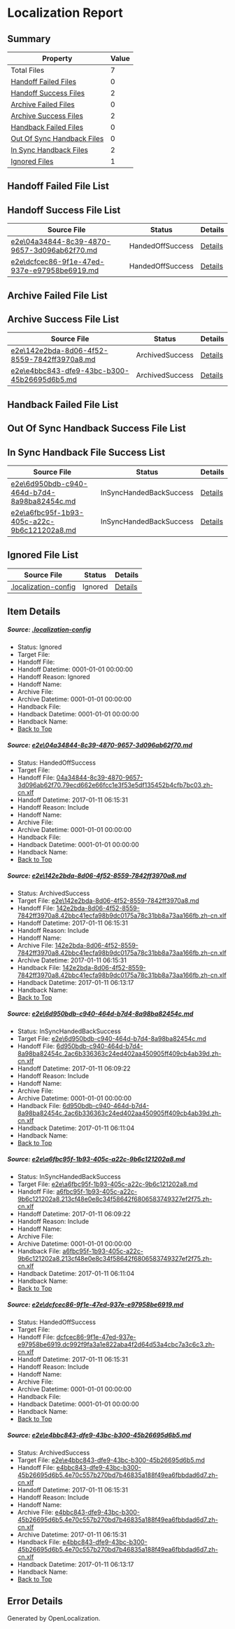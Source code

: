 # <a name='report-top'></a> Localization Report

## Summary
 Property | Value 
 -------- | ----- 
 Total Files | 7
[ Handoff Failed Files ](#handoff-failed-list)| 0
[ Handoff Success Files ](#handoff-success-list)| 2
[ Archive Failed Files ](#archive-failed-list)| 0
[ Archive Success Files ](#archive-success-list)| 2
[ Handback Failed Files ](#handback-failed-list)| 0
[ Out Of Sync Handback Files ](#outofsync-handback-success-list)| 0
[ In Sync Handback Files ](#insync-handback-success-list)| 2
[ Ignored Files ](#ignored-list)| 1

## <a name='handoff-failed-list'></a> Handoff Failed File List

## <a name='handoff-success-list'></a> Handoff Success File List
 Source File | Status | Details 
 ----------- | ------ | ------- 
 [e2e\04a34844-8c39-4870-9657-3d096ab62f70.md](https://github.com/OpenLocalizationTestOrg/ol-test0/blob/63b1cba58f15d3e19b8c80e7005dd74ed150c3ea/e2e/04a34844-8c39-4870-9657-3d096ab62f70.md) | HandedOffSuccess | [Details](#34112d5d8d08e9e91ab69dd338c0b638f8c9ce5a1)
 [e2e\dcfcec86-9f1e-47ed-937e-e97958be6919.md](https://github.com/OpenLocalizationTestOrg/ol-test0/blob/5e19dace0dda57073a3f08ae398bfcedc627dad1/e2e/dcfcec86-9f1e-47ed-937e-e97958be6919.md) | HandedOffSuccess | [Details](#5cc3467ecd4ce7affc4d5e002588fcac848acd1a5)

## <a name='archive-failed-list'></a> Archive Failed File List

## <a name='archive-success-list'></a> Archive Success File List
 Source File | Status | Details 
 ----------- | ------ | ------- 
 [e2e\142e2bda-8d06-4f52-8559-7842ff3970a8.md](https://github.com/OpenLocalizationTestOrg/ol-test0/blob/f5cd39ae66cd7de2c11fb6b4a6aaba751853933c/e2e/142e2bda-8d06-4f52-8559-7842ff3970a8.md) | ArchivedSuccess | [Details](#a6d475c0d8d1e0753f1e703bb8b0b26b15fead1b2)
 [e2e\e4bbc843-dfe9-43bc-b300-45b26695d6b5.md](https://github.com/OpenLocalizationTestOrg/ol-test0/blob/f5cd39ae66cd7de2c11fb6b4a6aaba751853933c/e2e/e4bbc843-dfe9-43bc-b300-45b26695d6b5.md) | ArchivedSuccess | [Details](#bd36173c42e772608b7a07bb4b6c80e177ee006d6)

## <a name='handback-failed-list'></a> Handback Failed File List

## <a name='outofsync-handback-success-list'></a> Out Of Sync Handback Success File List

## <a name='insync-handback-success-list'></a> In Sync Handback File Success List
 Source File | Status | Details 
 ----------- | ------ | ------- 
 [e2e\6d950bdb-c940-464d-b7d4-8a98ba82454c.md](https://github.com/OpenLocalizationTestOrg/ol-test0/blob/45f44115624646a44c74e88aca611ff131679210/e2e/6d950bdb-c940-464d-b7d4-8a98ba82454c.md) | InSyncHandedBackSuccess | [Details](#4de2ef96055c65dc707e0635c4862c2725550ad53)
 [e2e\a6fbc95f-1b93-405c-a22c-9b6c121202a8.md](https://github.com/OpenLocalizationTestOrg/ol-test0/blob/45f44115624646a44c74e88aca611ff131679210/e2e/a6fbc95f-1b93-405c-a22c-9b6c121202a8.md) | InSyncHandedBackSuccess | [Details](#e6f06f5be8bce0cdf02fc8d1f7bcbd75ed5a79724)

## <a name='ignored-list'></a> Ignored File List
 Source File | Status | Details 
 ----------- | ------ | ------- 
 [.localization-config](https://github.com/OpenLocalizationTestOrg/ol-test0/blob/63b1cba58f15d3e19b8c80e7005dd74ed150c3ea/.localization-config) | Ignored | [Details](#cb0632cf59c1387fc1742bfb9fa3c47f87e2e5c90)

## Item Details
##### <a name='cb0632cf59c1387fc1742bfb9fa3c47f87e2e5c90'></a> Source: [.localization-config](https://github.com/OpenLocalizationTestOrg/ol-test0/blob/63b1cba58f15d3e19b8c80e7005dd74ed150c3ea/.localization-config)
* Status: Ignored
* Target File: 
* Handoff File: 
* Handoff Datetime: 0001-01-01 00:00:00
* Handoff Reason: Ignored
* Handoff Name: 
* Archive File: 
* Archive Datetime: 0001-01-01 00:00:00
* Handback File: 
* Handback Datetime: 0001-01-01 00:00:00
* Handback Name: 
* [Back to Top](#report-top)

##### <a name='34112d5d8d08e9e91ab69dd338c0b638f8c9ce5a1'></a> Source: [e2e\04a34844-8c39-4870-9657-3d096ab62f70.md](https://github.com/OpenLocalizationTestOrg/ol-test0/blob/63b1cba58f15d3e19b8c80e7005dd74ed150c3ea/e2e/04a34844-8c39-4870-9657-3d096ab62f70.md)
* Status: HandedOffSuccess
* Target File: 
* Handoff File: [04a34844-8c39-4870-9657-3d096ab62f70.79ecd662e66fcc1e3f53e5df135452b4cfb7bc03.zh-cn.xlf](https://github.com/OpenLocalizationTestOrg/ol-test0-handoff/blob/7bfa78bdf6df6d4638f3ee009f06c8e584c3fd58/ol-handoff/OpenLocalizationTestOrg/ol-test0-zhcn/shujia/ht/04a34844-8c39-4870-9657-3d096ab62f70.79ecd662e66fcc1e3f53e5df135452b4cfb7bc03.zh-cn.xlf)
* Handoff Datetime: 2017-01-11 06:15:31
* Handoff Reason: Include
* Handoff Name: 
* Archive File: 
* Archive Datetime: 0001-01-01 00:00:00
* Handback File: 
* Handback Datetime: 0001-01-01 00:00:00
* Handback Name: 
* [Back to Top](#report-top)

##### <a name='a6d475c0d8d1e0753f1e703bb8b0b26b15fead1b2'></a> Source: [e2e\142e2bda-8d06-4f52-8559-7842ff3970a8.md](https://github.com/OpenLocalizationTestOrg/ol-test0/blob/f5cd39ae66cd7de2c11fb6b4a6aaba751853933c/e2e/142e2bda-8d06-4f52-8559-7842ff3970a8.md)
* Status: ArchivedSuccess
* Target File: [e2e\142e2bda-8d06-4f52-8559-7842ff3970a8.md](https://github.com/OpenLocalizationTestOrg/ol-test0-zhcn/blob/036bebde553707b0e5ef43c2575085579f4b4321/e2e/142e2bda-8d06-4f52-8559-7842ff3970a8.md)
* Handoff File: [142e2bda-8d06-4f52-8559-7842ff3970a8.42bbc41ecfa98b9dc0175a78c31bb8a73aa166fb.zh-cn.xlf](https://github.com/OpenLocalizationTestOrg/ol-test0-handoff/blob/7bfa78bdf6df6d4638f3ee009f06c8e584c3fd58/ol-handoff/OpenLocalizationTestOrg/ol-test0-zhcn/shujia/ht/142e2bda-8d06-4f52-8559-7842ff3970a8.42bbc41ecfa98b9dc0175a78c31bb8a73aa166fb.zh-cn.xlf)
* Handoff Datetime: 2017-01-11 06:15:31
* Handoff Reason: Include
* Handoff Name: 
* Archive File: [142e2bda-8d06-4f52-8559-7842ff3970a8.42bbc41ecfa98b9dc0175a78c31bb8a73aa166fb.zh-cn.xlf](https://github.com/OpenLocalizationTestOrg/ol-test0-handoff/blob/31d07b5590025e793f261c0b3b978919f82b08b8/ol-archive/OpenLocalizationTestOrg/ol-test0-zhcn/shujia/ht/142e2bda-8d06-4f52-8559-7842ff3970a8.42bbc41ecfa98b9dc0175a78c31bb8a73aa166fb.zh-cn.xlf)
* Archive Datetime: 2017-01-11 06:15:31
* Handback File: [142e2bda-8d06-4f52-8559-7842ff3970a8.42bbc41ecfa98b9dc0175a78c31bb8a73aa166fb.zh-cn.xlf](https://github.com/OpenLocalizationTestOrg/ol-test0-handback/blob/82de957bd24cc5868c16caf510b91b337f0e7105/ol-handback/OpenLocalizationTestOrg/ol-test0-zhcn/shujia/high/142e2bda-8d06-4f52-8559-7842ff3970a8.42bbc41ecfa98b9dc0175a78c31bb8a73aa166fb.zh-cn.xlf)
* Handback Datetime: 2017-01-11 06:13:17
* Handback Name: 
* [Back to Top](#report-top)

##### <a name='4de2ef96055c65dc707e0635c4862c2725550ad53'></a> Source: [e2e\6d950bdb-c940-464d-b7d4-8a98ba82454c.md](https://github.com/OpenLocalizationTestOrg/ol-test0/blob/45f44115624646a44c74e88aca611ff131679210/e2e/6d950bdb-c940-464d-b7d4-8a98ba82454c.md)
* Status: InSyncHandedBackSuccess
* Target File: [e2e\6d950bdb-c940-464d-b7d4-8a98ba82454c.md](https://github.com/OpenLocalizationTestOrg/ol-test0-zhcn/blob/9b2cf01737357a67fcffffb69223626596961958/e2e/6d950bdb-c940-464d-b7d4-8a98ba82454c.md)
* Handoff File: [6d950bdb-c940-464d-b7d4-8a98ba82454c.2ac6b336363c24ed402aa450905ff409cb4ab39d.zh-cn.xlf](https://github.com/OpenLocalizationTestOrg/ol-test0-handoff/blob/6d7d690d01816c79f6e6cb9fef4cf7d8dff71211/ol-handoff/OpenLocalizationTestOrg/ol-test0-zhcn/shujia/ht/6d950bdb-c940-464d-b7d4-8a98ba82454c.2ac6b336363c24ed402aa450905ff409cb4ab39d.zh-cn.xlf)
* Handoff Datetime: 2017-01-11 06:09:22
* Handoff Reason: Include
* Handoff Name: 
* Archive File: 
* Archive Datetime: 0001-01-01 00:00:00
* Handback File: [6d950bdb-c940-464d-b7d4-8a98ba82454c.2ac6b336363c24ed402aa450905ff409cb4ab39d.zh-cn.xlf](https://github.com/OpenLocalizationTestOrg/ol-test0-handback/blob/16f67a429e7493676d36b92ddb1d490d05b16d33/ol-handback/OpenLocalizationTestOrg/ol-test0-zhcn/shujia/ht/6d950bdb-c940-464d-b7d4-8a98ba82454c.2ac6b336363c24ed402aa450905ff409cb4ab39d.zh-cn.xlf)
* Handback Datetime: 2017-01-11 06:11:04
* Handback Name: 
* [Back to Top](#report-top)

##### <a name='e6f06f5be8bce0cdf02fc8d1f7bcbd75ed5a79724'></a> Source: [e2e\a6fbc95f-1b93-405c-a22c-9b6c121202a8.md](https://github.com/OpenLocalizationTestOrg/ol-test0/blob/45f44115624646a44c74e88aca611ff131679210/e2e/a6fbc95f-1b93-405c-a22c-9b6c121202a8.md)
* Status: InSyncHandedBackSuccess
* Target File: [e2e\a6fbc95f-1b93-405c-a22c-9b6c121202a8.md](https://github.com/OpenLocalizationTestOrg/ol-test0-zhcn/blob/9b2cf01737357a67fcffffb69223626596961958/e2e/a6fbc95f-1b93-405c-a22c-9b6c121202a8.md)
* Handoff File: [a6fbc95f-1b93-405c-a22c-9b6c121202a8.213cf48e0e8c34f58642f6806583749327ef2f75.zh-cn.xlf](https://github.com/OpenLocalizationTestOrg/ol-test0-handoff/blob/6d7d690d01816c79f6e6cb9fef4cf7d8dff71211/ol-handoff/OpenLocalizationTestOrg/ol-test0-zhcn/shujia/ht/a6fbc95f-1b93-405c-a22c-9b6c121202a8.213cf48e0e8c34f58642f6806583749327ef2f75.zh-cn.xlf)
* Handoff Datetime: 2017-01-11 06:09:22
* Handoff Reason: Include
* Handoff Name: 
* Archive File: 
* Archive Datetime: 0001-01-01 00:00:00
* Handback File: [a6fbc95f-1b93-405c-a22c-9b6c121202a8.213cf48e0e8c34f58642f6806583749327ef2f75.zh-cn.xlf](https://github.com/OpenLocalizationTestOrg/ol-test0-handback/blob/16f67a429e7493676d36b92ddb1d490d05b16d33/ol-handback/OpenLocalizationTestOrg/ol-test0-zhcn/shujia/ht/a6fbc95f-1b93-405c-a22c-9b6c121202a8.213cf48e0e8c34f58642f6806583749327ef2f75.zh-cn.xlf)
* Handback Datetime: 2017-01-11 06:11:04
* Handback Name: 
* [Back to Top](#report-top)

##### <a name='5cc3467ecd4ce7affc4d5e002588fcac848acd1a5'></a> Source: [e2e\dcfcec86-9f1e-47ed-937e-e97958be6919.md](https://github.com/OpenLocalizationTestOrg/ol-test0/blob/5e19dace0dda57073a3f08ae398bfcedc627dad1/e2e/dcfcec86-9f1e-47ed-937e-e97958be6919.md)
* Status: HandedOffSuccess
* Target File: 
* Handoff File: [dcfcec86-9f1e-47ed-937e-e97958be6919.dc992f9fa3a1e822aba4f2d64d53a4cbc7a3c6c3.zh-cn.xlf](https://github.com/OpenLocalizationTestOrg/ol-test0-handoff/blob/7bfa78bdf6df6d4638f3ee009f06c8e584c3fd58/ol-handoff/OpenLocalizationTestOrg/ol-test0-zhcn/shujia/ht/dcfcec86-9f1e-47ed-937e-e97958be6919.dc992f9fa3a1e822aba4f2d64d53a4cbc7a3c6c3.zh-cn.xlf)
* Handoff Datetime: 2017-01-11 06:15:31
* Handoff Reason: Include
* Handoff Name: 
* Archive File: 
* Archive Datetime: 0001-01-01 00:00:00
* Handback File: 
* Handback Datetime: 0001-01-01 00:00:00
* Handback Name: 
* [Back to Top](#report-top)

##### <a name='bd36173c42e772608b7a07bb4b6c80e177ee006d6'></a> Source: [e2e\e4bbc843-dfe9-43bc-b300-45b26695d6b5.md](https://github.com/OpenLocalizationTestOrg/ol-test0/blob/f5cd39ae66cd7de2c11fb6b4a6aaba751853933c/e2e/e4bbc843-dfe9-43bc-b300-45b26695d6b5.md)
* Status: ArchivedSuccess
* Target File: [e2e\e4bbc843-dfe9-43bc-b300-45b26695d6b5.md](https://github.com/OpenLocalizationTestOrg/ol-test0-zhcn/blob/036bebde553707b0e5ef43c2575085579f4b4321/e2e/e4bbc843-dfe9-43bc-b300-45b26695d6b5.md)
* Handoff File: [e4bbc843-dfe9-43bc-b300-45b26695d6b5.4e70c557b270bd7b46835a188f49ea6fbbdad6d7.zh-cn.xlf](https://github.com/OpenLocalizationTestOrg/ol-test0-handoff/blob/7bfa78bdf6df6d4638f3ee009f06c8e584c3fd58/ol-handoff/OpenLocalizationTestOrg/ol-test0-zhcn/shujia/ht/e4bbc843-dfe9-43bc-b300-45b26695d6b5.4e70c557b270bd7b46835a188f49ea6fbbdad6d7.zh-cn.xlf)
* Handoff Datetime: 2017-01-11 06:15:31
* Handoff Reason: Include
* Handoff Name: 
* Archive File: [e4bbc843-dfe9-43bc-b300-45b26695d6b5.4e70c557b270bd7b46835a188f49ea6fbbdad6d7.zh-cn.xlf](https://github.com/OpenLocalizationTestOrg/ol-test0-handoff/blob/31d07b5590025e793f261c0b3b978919f82b08b8/ol-archive/OpenLocalizationTestOrg/ol-test0-zhcn/shujia/ht/e4bbc843-dfe9-43bc-b300-45b26695d6b5.4e70c557b270bd7b46835a188f49ea6fbbdad6d7.zh-cn.xlf)
* Archive Datetime: 2017-01-11 06:15:31
* Handback File: [e4bbc843-dfe9-43bc-b300-45b26695d6b5.4e70c557b270bd7b46835a188f49ea6fbbdad6d7.zh-cn.xlf](https://github.com/OpenLocalizationTestOrg/ol-test0-handback/blob/82de957bd24cc5868c16caf510b91b337f0e7105/ol-handback/OpenLocalizationTestOrg/ol-test0-zhcn/shujia/high/e4bbc843-dfe9-43bc-b300-45b26695d6b5.4e70c557b270bd7b46835a188f49ea6fbbdad6d7.zh-cn.xlf)
* Handback Datetime: 2017-01-11 06:13:17
* Handback Name: 
* [Back to Top](#report-top)


## Error Details

Generated by OpenLocalization.
